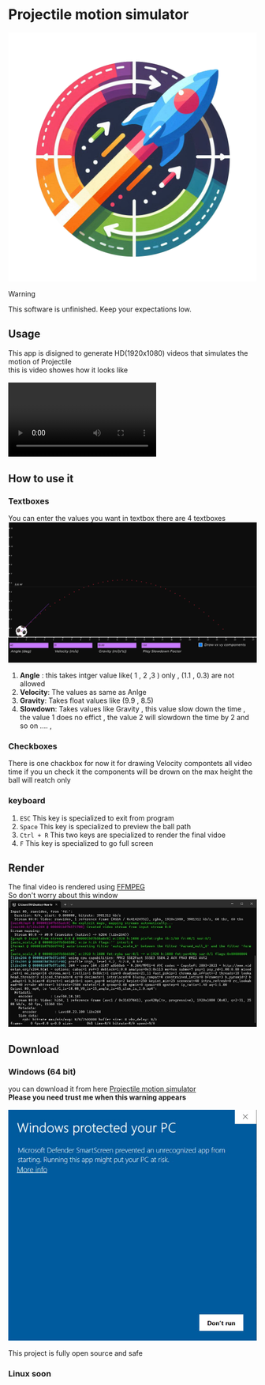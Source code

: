 # Projectile motion simulator

<p align=center>
  <img src="./assets\imgs\logo.png">
</p>

> [!WARNING]
> This software is unfinished. Keep your expectations low.

## Usage
This app is disigned to generate HD(1920x1080) videos that simulates the motion of Projectile
</br>
this is video showes how it looks like
</br>
</br>
<video controls src="./out/G_is-10.00_V0_is-15_angle_is-45_slow_is_1.0.mp4"></video>


## How to use it
### Textboxes
You can enter the values you want in textbox there are 4 textboxes
![img](./assets/imgs/Screenshot.png)
<ol>
    <li> 
        <strong>Angle</strong>
        : this takes intger value like( 1 , 2 ,3 ) only , (1.1 , 0.3) are not allowed
     </li>
    <li>
        <strong>Velocity</strong>: 
        The values as same as Anlge
    </li>
    <li>
        <strong>Gravity</strong>:
        Takes float values like (9.9 , 8.5)
    </li>
    <li>
        <strong>Slowdown</strong>:
        Takes values like Gravity , this value slow down the time , the value 1 does no effict , the value 2 will slowdown the time by 2 and so on .... ,
    </li>
    
</ol>

### Checkboxes
There is one chackbox for now it for drawing Velocity compontets all video time if you un check it the components will be drown on the max height the ball will reatch only
### keyboard
<ol>
    <li>
        <code>ESC</code> This key is specialized to exit from program
    </li>
    <li>
        <code>Space</code> This key is specialized to preview the ball path  
    </li>
    <li>
        <code>Ctrl + R</code> This two keys are specialized to render the final vidoe 
    </li>
    <li>
        <code>F</code> This key is specialized to go full screen  
    </li>
    
</ol>

## Render
The final video is rendered using [FFMPEG](https://www.ffmpeg.org/about.html)</br>
So don't worry about this window
![ffmpeg](./assets/imgs/ffmpeg.jpg)

## Download 
### Windows (64 bit)
you can download it from here [Projectile motion simulator ](#)
</br>
**Please you need trust me when this warning appears** </br></br>
![warning](./assets/imgs/win_warning.png)</br>

This project is fully open source and safe

### Linux soon
